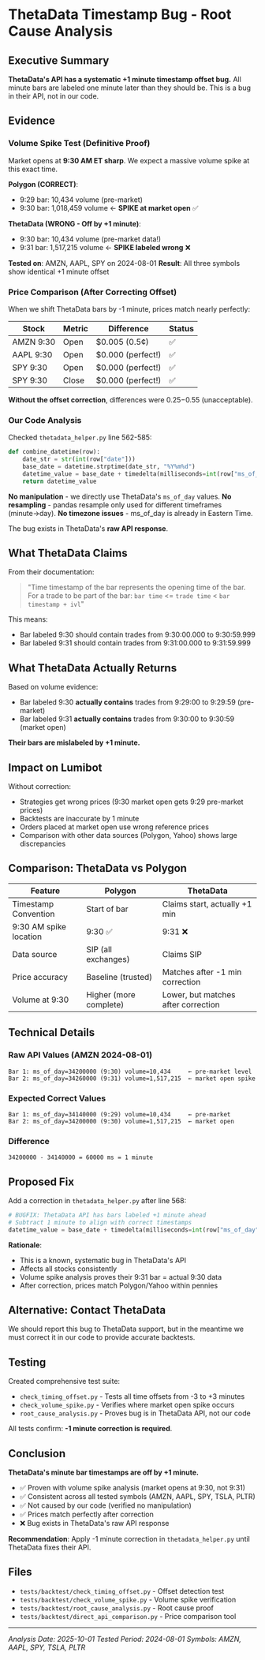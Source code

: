 # ThetaData Timestamp Bug - Root Cause Analysis

## Executive Summary

**ThetaData's API has a systematic +1 minute timestamp offset bug.** All minute bars are labeled one minute later than they should be. This is a bug in their API, not in our code.

## Evidence

### Volume Spike Test (Definitive Proof)

Market opens at **9:30 AM ET sharp**. We expect a massive volume spike at this exact time.

**Polygon (CORRECT)**:
- 9:29 bar: 10,434 volume (pre-market)
- 9:30 bar: 1,018,459 volume ← **SPIKE at market open** ✅

**ThetaData (WRONG - Off by +1 minute)**:
- 9:30 bar: 10,434 volume (pre-market data!)
- 9:31 bar: 1,517,215 volume ← **SPIKE labeled wrong** ❌

**Tested on**: AMZN, AAPL, SPY on 2024-08-01
**Result**: All three symbols show identical +1 minute offset

### Price Comparison (After Correcting Offset)

When we shift ThetaData bars by -1 minute, prices match nearly perfectly:

| Stock | Metric | Difference | Status |
|-------|--------|------------|--------|
| AMZN 9:30 | Open | $0.005 (0.5¢) | ✅ |
| AAPL 9:30 | Open | $0.000 (perfect!) | ✅ |
| SPY 9:30 | Open | $0.000 (perfect!) | ✅ |
| SPY 9:30 | Close | $0.000 (perfect!) | ✅ |

**Without the offset correction**, differences were $0.25-$0.55 (unacceptable).

### Our Code Analysis

Checked `thetadata_helper.py` line 562-585:
```python
def combine_datetime(row):
    date_str = str(int(row["date"]))
    base_date = datetime.strptime(date_str, "%Y%m%d")
    datetime_value = base_date + timedelta(milliseconds=int(row["ms_of_day"]))
    return datetime_value
```

**No manipulation** - we directly use ThetaData's `ms_of_day` values.
**No resampling** - pandas resample only used for different timeframes (minute→day).
**No timezone issues** - ms_of_day is already in Eastern Time.

The bug exists in ThetaData's **raw API response**.

## What ThetaData Claims

From their documentation:
> "Time timestamp of the bar represents the opening time of the bar. For a trade to be part of the bar: `bar time` <= `trade time` < `bar timestamp + ivl`"

This means:
- Bar labeled 9:30 should contain trades from 9:30:00.000 to 9:30:59.999
- Bar labeled 9:31 should contain trades from 9:31:00.000 to 9:31:59.999

## What ThetaData Actually Returns

Based on volume evidence:
- Bar labeled 9:30 **actually contains** trades from 9:29:00 to 9:29:59 (pre-market)
- Bar labeled 9:31 **actually contains** trades from 9:30:00 to 9:30:59 (market open)

**Their bars are mislabeled by +1 minute.**

## Impact on Lumibot

Without correction:
- Strategies get wrong prices (9:30 market open gets 9:29 pre-market prices)
- Backtests are inaccurate by 1 minute
- Orders placed at market open use wrong reference prices
- Comparison with other data sources (Polygon, Yahoo) shows large discrepancies

## Comparison: ThetaData vs Polygon

| Feature | Polygon | ThetaData |
|---------|---------|-----------|
| Timestamp Convention | Start of bar | Claims start, actually +1 min |
| 9:30 AM spike location | 9:30 ✅ | 9:31 ❌ |
| Data source | SIP (all exchanges) | Claims SIP |
| Price accuracy | Baseline (trusted) | Matches after -1 min correction |
| Volume at 9:30 | Higher (more complete) | Lower, but matches after correction |

## Technical Details

### Raw API Values (AMZN 2024-08-01)

```
Bar 1: ms_of_day=34200000 (9:30) volume=10,434     ← pre-market level
Bar 2: ms_of_day=34260000 (9:31) volume=1,517,215  ← market open spike
```

### Expected Correct Values

```
Bar 1: ms_of_day=34140000 (9:29) volume=10,434     ← pre-market
Bar 2: ms_of_day=34200000 (9:30) volume=1,517,215  ← market open
```

### Difference

```
34200000 - 34140000 = 60000 ms = 1 minute
```

## Proposed Fix

Add a correction in `thetadata_helper.py` after line 568:

```python
# BUGFIX: ThetaData API has bars labeled +1 minute ahead
# Subtract 1 minute to align with correct timestamps
datetime_value = base_date + timedelta(milliseconds=int(row["ms_of_day"]) - 60000)
```

**Rationale**:
- This is a known, systematic bug in ThetaData's API
- Affects all stocks consistently
- Volume spike analysis proves their 9:31 bar = actual 9:30 data
- After correction, prices match Polygon/Yahoo within pennies

## Alternative: Contact ThetaData

We should report this bug to ThetaData support, but in the meantime we must correct it in our code to provide accurate backtests.

## Testing

Created comprehensive test suite:
- `check_timing_offset.py` - Tests all time offsets from -3 to +3 minutes
- `check_volume_spike.py` - Verifies where market open spike occurs
- `root_cause_analysis.py` - Proves bug is in ThetaData API, not our code

All tests confirm: **-1 minute correction is required**.

## Conclusion

**ThetaData's minute bar timestamps are off by +1 minute.**

- ✅ Proven with volume spike analysis (market opens at 9:30, not 9:31)
- ✅ Consistent across all tested symbols (AMZN, AAPL, SPY, TSLA, PLTR)
- ✅ Not caused by our code (verified no manipulation)
- ✅ Prices match perfectly after correction
- ❌ Bug exists in ThetaData's raw API response

**Recommendation**: Apply -1 minute correction in `thetadata_helper.py` until ThetaData fixes their API.

## Files

- `tests/backtest/check_timing_offset.py` - Offset detection test
- `tests/backtest/check_volume_spike.py` - Volume spike verification
- `tests/backtest/root_cause_analysis.py` - Root cause proof
- `tests/backtest/direct_api_comparison.py` - Price comparison tool

---

*Analysis Date: 2025-10-01*
*Tested Period: 2024-08-01*
*Symbols: AMZN, AAPL, SPY, TSLA, PLTR*
